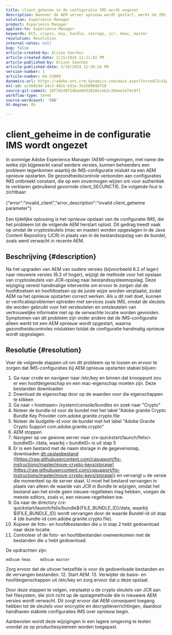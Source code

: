 ```yaml
---
title: client_geheime in de configuratie IMS wordt ongezet
description: Wanneer de AEM server opnieuw wordt gestart, werkt de IMS-configuratie niet meer en moet de gebruiker de configuratie opnieuw opslaan.
solution: Experience Manager
product: Experience Manager
applies-to: Experience Manager
keywords: KCS, crypto, key, bundle, storage, jcr, hmac, master
resolution: Resolution
internal-notes: null
bug: false
article-created-by: Alison Sanchez
article-created-date: 3/15/2024 11:11:02 PM
article-published-by: Alison Sanchez
article-published-date: 3/18/2024 11:36:24 PM
version-number: 1
article-number: KA-23909
dynamics-url: https://adobe-ent.crm.dynamics.com/main.aspx?forceUCI=1&pagetype=entityrecord&etn=knowledgearticle&id=10374947-21e3-ee11-904c-6045bd006b25
exl-id: ac5682d4-24c3-482e-b31e-35a58969d720
source-git-commit: 20776248f2dbee0d328102ceb2c39eee1474c8f1
workflow-type: tm+mt
source-wordcount: '588'
ht-degree: 0%

---
```


# client_geheime in de configuratie IMS wordt ongezet


In sommige Adobe Experience Manager (AEM)-omgevingen, met name die welke zijn bijgewerkt vanaf eerdere versies, kunnen beheerders een probleem tegenkomen waarbij de IMS-configuratie mislukt na een AEM opnieuw opstarten. De gezondheidscontrole verbonden aan configuraties IMS ontbreekt constant, die op een onvermogen wijzen om voor authentiek te verklaren gebruikend gevormde client_SECUNCTIE. De volgende fout is zichtbaar:
<br><br>{&quot;error&quot;:&quot;invalid_client&quot;,&quot;error_description&quot;:&quot;invalid client_geheime parameter&quot;}<br><br>
Een tijdelijke oplossing is het opnieuw opslaan van de configuratie IMS, die het probleem tot de volgende AEM herstart oplost. Dit gedrag treedt vaak op omdat de cryptosleutels (mac en master) worden opgeslagen in de Java Content Repository (JCR) in plaats van in de bestandsopslag van de bundel, zoals werd verwacht in recente AEM.

## Beschrijving {#description}


Na het upgraden van AEM van oudere versies (bijvoorbeeld 6.2 of lager) naar nieuwere versies (6.3 of hoger), wijzigt de methode voor het opslaan van cryptosleutels van JCR-opslag naar bestandssysteemopslag. Deze wijziging vereist handmatige interventie om ervoor te zorgen dat de hoofdtoetsen en hoofdtoetsen op de juiste wijze worden verplaatst, zodat AEM na het opnieuw opstarten correct werken. Als u dit niet doet, kunnen er verificatieproblemen optreden met services zoals IMS, omdat de sleutels die worden gebruikt voor het versleutelen en ontsleutelen van vertrouwelijke informatie niet op de verwachte locatie worden gevonden. Symptomen van dit probleem zijn onder andere dat de IMS-configuratie alleen werkt tot een AEM opnieuw wordt opgestart, waarna gezondheidscontroles mislukken totdat de configuratie handmatig opnieuw wordt opgeslagen.


## Resolutie {#resolution}


Voer de volgende stappen uit om dit probleem op te lossen en ervoor te zorgen dat IMS-configuraties bij AEM opnieuw opstarten stabiel blijven:

1. Ga naar crxde en navigeer naar /etc/key en binnen dat knooppunt zou er een hoofdeigenschap en een mac-eigenschap moeten zijn. Deze bestanden downloaden
2. Download de eigenschap door op de waarden voor die eigenschappen te klikken
3. Ga naar `<` hostnaam`>` /system/console/bundles en zoek naar &quot;Crypto&quot;
4. Noteer de bundle-id voor de bundel met het label &quot;Adobe granite Crypto Bundle Key Provider com.adobe.granite.crypto.file
5. Noteer de budgetle-id voor de bundel met het label &quot;Adobe Granite Crypto Support com.adobe.granite.crypto&quot;
6. AEM stoppen
7. Navigeer op uw gewone server naar crx-quickstart/launch/felix/`<` bundleID`>` /data, waarbij `<` bundleID`>`  is uit stap 5
8. Er is een bestand met de naam storage in de gegevensmap, downloaden [dit opslagbestand](https://raw.githubusercontent.com/cqsupport/fix-instructions/master/move-crypto-keys/storage) ([https://raw.githubusercontent.com/cqsupport/fix-instructions/master/move-crypto-keys/storage](https://raw.githubusercontent.com/cqsupport/fix-instructions/master/move-crypto-keys/storage)) en vervangt u de versie die momenteel op de server staat. U moet het bestand vervangen in plaats van alleen de waarde van JCR in Bundle te wijzigen, omdat het bestand aan het einde geen nieuwe-regelteken mag hebben, voegen de meeste editors, zoals vi, een nieuwe-regelteken toe.
9. Ga naar de directory crx-quickstart/launch/felix/bundle${FILE_BUNDLE_ID}/data, waarbij ${FILE_BUNDLE_ID} wordt vervangen door de waarde Bundel-id uit stap 4 (de bundle-id com.adobe.granite.crypto.file).
10. Kopieer de foto- en hoofdbestanden die u in stap 2 hebt gedownload naar deze locatie.
11. Controleer of de foto- en hoofdbestanden overeenkomen met de bestanden die u hebt gedownload.

   De opdrachten zijn:




   ```
   md5sum hmac    md5sum master
   ```



   Zorg ervoor dat de uitvoer hetzelfde is voor de gedownloade bestanden en de vervangen bestanden.
12. Start AEM.
13. Verwijder de basis- en hoofdeigenschappen uit /etc/key en zorg ervoor dat u deze opslaat.


Door deze stappen te volgen, verplaatst u de crypto sleutels van JCR aan het filesystem, die zich richt op de opslagmethode die in nieuwere AEM versies wordt verwacht. Dit zorgt ervoor dat AEM consequent toegang hebben tot de sleutels voor encryptie en decryptieverrichtingen, daardoor handhaven stabiele configuraties IMS over opnieuw begin.

Aanbevolen wordt deze wijzigingen in een lagere omgeving te testen voordat ze op productiesystemen worden toegepast.
